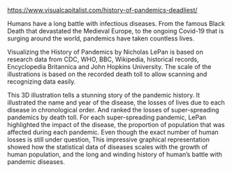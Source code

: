 https://www.visualcapitalist.com/history-of-pandemics-deadliest/ 


Humans have a long battle with infectious diseases. From the famous Black Death that devastated the Medieval Europe, to the ongoing Covid-19 that is surging around the world, pandemics have taken countless lives.   

Visualizing the History of Pandemics by Nicholas LePan is based on research data from CDC, WHO, BBC, Wikipedia, historical records, Encyclopedia Britannica and John Hopkins University. The scale of the illustrations is based on the recorded death toll to allow scanning and recognizing data easily.

This 3D illustration tells a stunning story of the pandemic history. It illustrated the name and year of the disease, the losses of lives due to each disease in chronological order. And ranked the losses of super-spreading pandemics by death toll. For each super-spreading pandemic, LePan highlighted the impact of the disease, the proportion of population that was affected during each pandemic. Even though the exact number of human losses is still under question, This impressive graphical representation showed how the statistical data of diseases scales with the growth of human population, and the long and winding history of human’s battle with pandemic diseases. 






 
